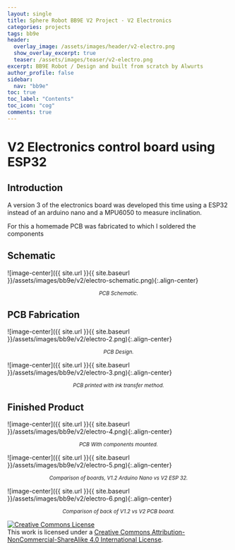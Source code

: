```yaml
---
layout: single
title: Sphere Robot BB9E V2 Project - V2 Electronics
categories: projects
tags: bb9e
header:
  overlay_image: /assets/images/header/v2-electro.png
  show_overlay_excerpt: true
  teaser: /assets/images/teaser/v2-electro.png
excerpt: BB9E Robot / Design and built from scratch by Alwurts
author_profile: false
sidebar:
  nav: "bb9e"
toc: true
toc_label: "Contents"
toc_icon: "cog"
comments: true
---
```

V2 Electronics control board using ESP32
===============

Introduction
-----------------

A version 3 of the electronics board was developed this time using a ESP32 instead of an arduino nano and a MPU6050 to measure inclination.

For this a homemade PCB was fabricated to which I soldered the components

Schematic
---------------

![image-center]({{ site.url }}{{ site.baseurl }}/assets/images/bb9e/v2/electro-schematic.png){:.align-center} <center><small><i>PCB Schematic.</i></small></center>

PCB Fabrication
---------------

![image-center]({{ site.url }}{{ site.baseurl }}/assets/images/bb9e/v2/electro-2.png){:.align-center} <center><small><i>PCB Design.</i></small></center>

![image-center]({{ site.url }}{{ site.baseurl }}/assets/images/bb9e/v2/electro-3.png){:.align-center} <center><small><i>PCB printed with ink transfer method.</i></small></center>

Finished Product
----------------------

![image-center]({{ site.url }}{{ site.baseurl }}/assets/images/bb9e/v2/electro-4.png){:.align-center} <center><small><i>PCB With components mounted.</i></small></center>

![image-center]({{ site.url }}{{ site.baseurl }}/assets/images/bb9e/v2/electro-5.png){:.align-center} <center><small><i>Comparison of boards, V1.2 Arduino Nano vs V2 ESP 32.</i></small></center>

![image-center]({{ site.url }}{{ site.baseurl }}/assets/images/bb9e/v2/electro-6.png){:.align-center} <center><small><i>Comparison of back of V1.2 vs V2 PCB board.</i></small></center>

<a rel="license" href="http://creativecommons.org/licenses/by-nc-sa/4.0/"><img alt="Creative Commons License" style="border-width:0" src="https://i.creativecommons.org/l/by-nc-sa/4.0/88x31.png" /></a><br />This work is licensed under a <a rel="license" href="http://creativecommons.org/licenses/by-nc-sa/4.0/">Creative Commons Attribution-NonCommercial-ShareAlike 4.0 International License</a>.